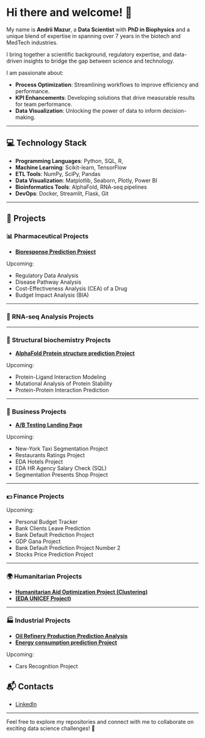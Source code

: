 # Hi there and welcome! 👋

My name is **Andrii Mazur**, a **Data Scientist** with **PhD in Biophysics** and a unique blend of expertise in  spanning over 7 years in the biotech and MedTech industries.

I bring together a scientific background, regulatory expertise, and data-driven insights to bridge the gap between science and technology. 

I am passionate about:
- **Process Optimization**: Streamlining workflows to improve efficiency and performance.
- **KPI Enhancements**: Developing solutions that drive measurable results for team performance.
- **Data Visualization**: Unlocking the power of data to inform decision-making.

---

## 💻 Technology Stack
- **Programming Languages**: Python, SQL, R,
- **Machine Learning**: Scikit-learn, TensorFlow
- **ETL Tools**: NumPy, SciPy, Pandas
- **Data Visualization**: Matplotlib, Seaborn, Plotly, Power BI
- **Bioinformatics Tools**: AlphaFold, RNA-seq pipelines
- **DevOps**: Docker, Streamlit, Flask, Git

---

## 🔬 Projects

### 📊 Pharmaceutical Projects
- **[Bioresponse Prediction Project](https://github.com/mazurandrii92/Pharmaceutical-projects/tree/main/bioresponse)**
  
Upcoming: 
- Regulatory Data Analysis 
- Disease Pathway Analysis  
- Cost-Effectiveness Analysis (CEA) of a Drug
- Budget Impact Analysis (BIA)

---

### 🧬 RNA-seq Analysis Projects


---

### 🔬 Structural biochemistry Projects
- **[AlphaFold Protein structure prediction Project](https://github.com/mazurandrii92/AlphaFold-projects/tree/main/AlphaFold%20Benchmarking%20Project)**  

Upcoming:
- Protein-Ligand Interaction Modeling
- Mutational Analysis of Protein Stability
- Protein-Protein Interaction Prediction


---

### 🏢 Business Projects
- **[A/B Testing Landing Page](https://github.com/mazurandrii92/Business-projects/tree/main/AB%20testing%20landing%20page)**  

Upcoming:
- New-York Taxi Segmentation Project  
- Restaurants Ratings Project
- EDA Hotels Project 
- EDA HR Agency Salary Check (SQL) 
- Segmentation Presents Shop Project 

---

### 💵 Finance Projects
Upcoming:
- Personal Budget Tracker
- Bank Clients Leave Prediction
- Bank Default Prediction Project
- GDP Gana Project
- Bank Default Prediction Project Number 2
- Stocks Price Prediction Project

---

### 🌍 Humanitarian Projects
- **[Humanitarian Aid Optimization Project (Clustering)](https://github.com/mazurandrii92/Humanitarian-projects/tree/main/Humanitarian%20aid%20optimization%20project%20(clasterization))**
- **[(EDA UNICEF Project)](https://github.com/mazurandrii92/Humanitarian-projects/tree/main/EDA%20UNICEF%20Project)**

---

### 🏭 Industrial Projects
- **[Oil Refinery Production Prediction Analysis](https://github.com/mazurandrii92/Industrial-projects/tree/main/Oil%20refinery%20production%20prediction%20analysis)**
- **[Energy consumption prediction Project](https://github.com/mazurandrii92/Industrial-projects/tree/main/energy_consumption_forecast_project_Mazur)**

Upcoming:  
- Cars Recognition Project



## 📬 Contacts
- [LinkedIn](https://www.linkedin.com/in/andrii-mazur-phd/)  

---

Feel free to explore my repositories and connect with me to collaborate on exciting data science challenges! 🚀
